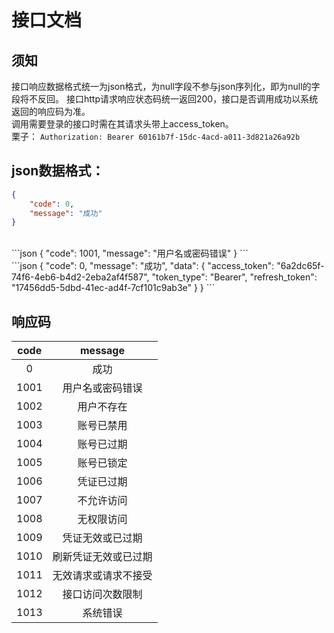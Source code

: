 # 接口文档

## 须知

接口响应数据格式统一为json格式，为null字段不参与json序列化，即为null的字段将不反回。
接口http请求响应状态码统一返回200，接口是否调用成功以系统返回的响应码为准。
<br>
调用需要登录的接口时需在其请求头带上access_token。
<br>
栗子：
`Authorization: Bearer 60161b7f-15dc-4acd-a011-3d821a26a92b`
<br>
## json数据格式：

```json
{  
	"code": 0,  
	"message": "成功"
}
```
<br>
```json
{  
	"code": 1001, 
	"message": "用户名或密码错误"
}
```
<br>
```json
{  
	"code": 0,  
	"message": "成功",  
	"data": 
	{    
		"access_token": "6a2dc65f-74f6-4eb6-b4d2-2eba2af4f587",
		"token_type": "Bearer",
		"refresh_token": "17456dd5-5dbd-41ec-ad4f-7cf101c9ab3e"  
	}
}
```

## 响应码

|code		|message   		    |
|:----: 	|:----:             |
|0   		|成功		        |
|1001		|用户名或密码错误		|
|1002		|用户不存在			|
|1003		|账号已禁用			|
|1004		|账号已过期			|
|1005		|账号已锁定			|
|1006		|凭证已过期			|
|1007		|不允许访问			|
|1008		|无权限访问			|
|1009		|凭证无效或已过期		|
|1010		|刷新凭证无效或已过期	|
|1011		|无效请求或请求不接受	|
|1012		|接口访问次数限制		|
|1013		|系统错误				|